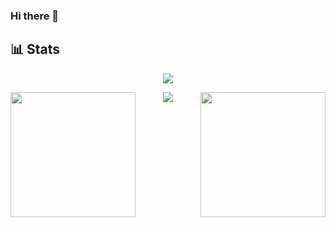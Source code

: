 ### Hi there 👋

<!--
**SKewLinez/SKewLinez** is a ✨ _special_ ✨ repository because its `README.md` (this file) appears on your GitHub profile.

Here are some ideas to get you started:

- 🔭 I’m currently working on ...
- 🌱 I’m currently learning ...
- 👯 I’m looking to collaborate on ...
- 🤔 I’m looking for help with ...
- 💬 Ask me about ...
- 📫 How to reach me: ...
- 😄 Pronouns: ...
- ⚡ Fun fact: ...
-->

📊 Stats
------
<p align="center">
  <img src="https://github-readme-streak-stats.herokuapp.com/?user=skewlinez&theme=material-palenight" />
 </p>
<p float="left">
  <img align="left" height="200" src="https://github-readme-stats.vercel.app/api?username=skewlinez&show_icons=true&theme=material-palenight&count_private=true" />
  <img align="right" height="200" src="https://github-readme-stats.vercel.app/api/top-langs/?username=skewlinez&theme=material-palenight&layout=compact&langs_count=8" />
 </p>
<p align="center" width="100%">
  <img  src="https://activity-graph.herokuapp.com/graph?username=skewlinez&theme=dracula" />
</p>

<!-- GitHub Stats  -->
<!-- ![Skyler's GitHub stats](https://github-readme-stats.vercel.app/api?username=skewlinez&show_icons=true&theme=material-palenight&count_private=true) -->

<!-- Top Languages -->
<!-- [![Top Langs](https://github-readme-stats.vercel.app/api/top-langs/?username=skewlinez&theme=material-palenight&layout=compact)](https://github.com/anuraghazra/github-readme-stats) -->

<!-- Streaks -->
<!-- [![GitHub Streak](https://github-readme-streak-stats.herokuapp.com/?user=skewlinez&theme=material-palenight)](https://git.io/streak-stats) -->

<!-- [![Skyler's github activity graph](https://activity-graph.herokuapp.com/graph?username=skewlinez&theme=dracula)](https://github.com/ashutosh00710/github-readme-activity-graph) -->



<!-- GitHub Pins -->
<!-- [![Readme Card](https://github-readme-stats.vercel.app/api/pin/?username=skewlinez&repo=JWTTokens&theme=material-palenight&show_owner)](https://github.com/SKewLinez/JWTTokens) -->







